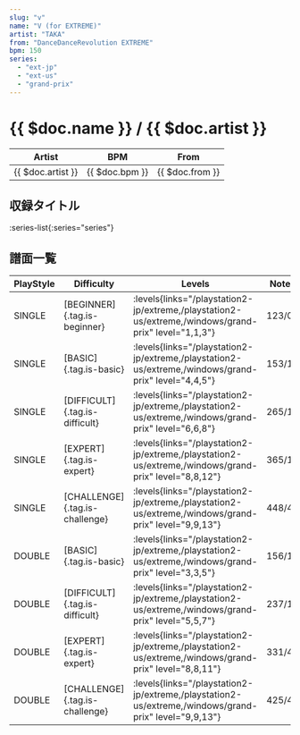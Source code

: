 ```yaml
---
slug: "v"
name: "V (for EXTREME)"
artist: "TAKA"
from: "DanceDanceRevolution EXTREME"
bpm: 150
series:
  - "ext-jp"
  - "ext-us"
  - "grand-prix"
---
```


# {{ $doc.name }} / {{ $doc.artist }}

|Artist|BPM|From|
|------|---|----|
|{{ $doc.artist }}|{{ $doc.bpm }}|{{ $doc.from }}|

## 収録タイトル

:series-list{:series="series"}

## 譜面一覧

|PlayStyle|Difficulty|Levels|Notes|Movie|
|---------|----------|------|-----|-----|
|SINGLE|[BEGINNER]{.tag.is-beginner}| :levels{links="/playstation2-jp/extreme,/playstation2-us/extreme,/windows/grand-prix" level="1,1,3"}|123/0||
|SINGLE|[BASIC]{.tag.is-basic}| :levels{links="/playstation2-jp/extreme,/playstation2-us/extreme,/windows/grand-prix" level="4,4,5"}|153/12||
|SINGLE|[DIFFICULT]{.tag.is-difficult}| :levels{links="/playstation2-jp/extreme,/playstation2-us/extreme,/windows/grand-prix" level="6,6,8"}|265/16||
|SINGLE|[EXPERT]{.tag.is-expert}| :levels{links="/playstation2-jp/extreme,/playstation2-us/extreme,/windows/grand-prix" level="8,8,12"}|365/12||
|SINGLE|[CHALLENGE]{.tag.is-challenge}| :levels{links="/playstation2-jp/extreme,/playstation2-us/extreme,/windows/grand-prix" level="9,9,13"}|448/4||
|DOUBLE|[BASIC]{.tag.is-basic}| :levels{links="/playstation2-jp/extreme,/playstation2-us/extreme,/windows/grand-prix" level="3,3,5"}|156/10||
|DOUBLE|[DIFFICULT]{.tag.is-difficult}| :levels{links="/playstation2-jp/extreme,/playstation2-us/extreme,/windows/grand-prix" level="5,5,7"}|237/14||
|DOUBLE|[EXPERT]{.tag.is-expert}| :levels{links="/playstation2-jp/extreme,/playstation2-us/extreme,/windows/grand-prix" level="8,8,11"}|331/4||
|DOUBLE|[CHALLENGE]{.tag.is-challenge}| :levels{links="/playstation2-jp/extreme,/playstation2-us/extreme,/windows/grand-prix" level="9,9,13"}|425/4||
